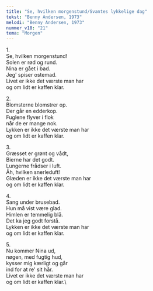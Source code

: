 ```yaml
---
title: "Se, hvilken morgenstund/Svantes lykkelige dag"
tekst: "Benny Andersen, 1973"
melodi: "Benny Andersen, 1973"
nummer_v18: "21"
tema: "Morgen"
---
```

1\.\
Se, hvilken morgenstund!\
Solen er rød og rund.\
Nina er gået i bad.\
Jeg' spiser ostemad.\
Livet er ikke det værste man har\
og om lidt er kaffen klar.

2\.\
Blomsterne blomstrer op.\
Der går en edderkop.\
Fuglene flyver i flok\
når de er mange nok.\
Lykken er ikke det værste man har\
og om lidt er kaffen klar.

3\.\
Græsset er grønt og vådt,\
Bierne har det godt.\
Lungerne frådser i luft.\
Åh, hvilken snerleduft!\
Glæden er ikke det værste man har\
og om lidt er kaffen klar.

4\.\
Sang under brusebad.\
Hun må vist være glad.\
Himlen er temmelig blå.\
Det ka jeg godt forstå.\
Lykken er ikke det værste man har\
og om lidt er kaffen klar.

5\.\
Nu kommer Nina ud,\
nøgen, med fugtig hud,\
kysser mig kærligt og går\
ind for at re' sit hår.\
Livet er ikke det værste man har\
og om lidt er kaffen klar.\

